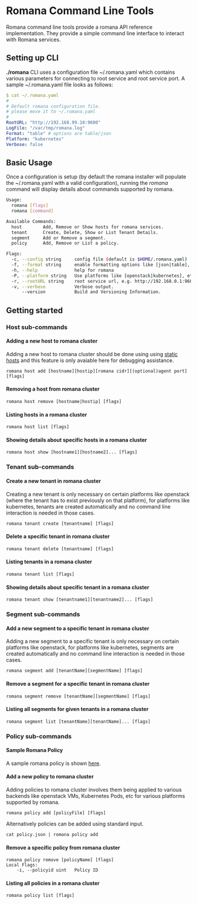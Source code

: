 # Romana Command Line Tools

Romana command line tools provide a romana API reference implementation.
They provide a simple command line interface to interact with Romana services.

## Setting up CLI

**./romana** CLI uses a configuration file ~/.romana.yaml which contains
various parameters for connecting to root service and root service port.
A sample ~/.romana.yaml file looks as follows:

```yaml
$ cat ~/.romana.yaml 
#
# Default romana configuration file.
# please move it to ~/.romana.yaml
#
RootURL: "http://192.168.99.10:9600"
LogFile: "/var/tmp/romana.log"
Format: "table" # options are table/json 
Platform: "kubernetes"
Verbose: false
```

## Basic Usage

Once a configuration is setup (by default the romana installer will
populate the ~/.romana.yaml with a valid configuration), running the
*romana* command will display details about commands supported by
romana.

```bash
Usage:
  romana [flags]
  romana [command]

Available Commands:
  host        Add, Remove or Show hosts for romana services.
  tenant      Create, Delete, Show or List Tenant Details.
  segment     Add or Remove a segment.
  policy      Add, Remove or List a policy.

Flags:
  -c, --config string     config file (default is $HOME/.romana.yaml)
  -f, --format string     enable formatting options like [json|table], etc.
  -h, --help              help for romana
  -P, --platform string   Use platforms like [openstack|kubernetes], etc.
  -r, --rootURL string    root service url, e.g. http://192.168.0.1:9600
  -v, --verbose           Verbose output.
      --version           Build and Versioning Information.
```

## Getting started

### Host sub-commands

#### Adding a new host to romana cluster
Adding a new host to romana cluster should be done
using using [static hosts](https://github.com/romana/romana/blob/master/static_hosts.md)
and this feature is only avaiable here for debugging assistance.
```
romana host add [hostname][hostip][romana cidr][(optional)agent port] [flags]
```

#### Removing a host from romana cluster
```
romana host remove [hostname|hostip] [flags]
```

#### Listing hosts in a romana cluster
```
romana host list [flags]
```

#### Showing details about specific hosts in a romana cluster
```
romana host show [hostname1][hostname2]... [flags]
```

### Tenant sub-commands

#### Create a new tenant in romana cluster
Creating a new tenant is only necessary on certain platforms
like openstack (where the tenant has to exist previously on
that platform), for platforms like kubernetes, tenants are
created automatically and no command line interaction is
needed in those cases.
```
romana tenant create [tenantname] [flags]
```

#### Delete a specific tenant in romana cluster
```
romana tenant delete [tenantname] [flags]
```

#### Listing tenants in a romana cluster
```
romana tenant list [flags]
```

#### Showing details about specific tenant in a romana cluster
```
romana tenant show [tenantname1][tenantname2]... [flags]
```

### Segment sub-commands

#### Add a new segment to a specific tenant in romana cluster
Adding a new segment to a specific tenant is only necessary on
certain platforms like openstack, for platforms like kubernetes,
segments are created automatically and no command line interaction
is needed in those cases.
```
romana segment add [tenantName][segmentName] [flags]
```

#### Remove a segment for a specific tenant in romana cluster
```
romana segment remove [tenantName][segmentName] [flags]
```

#### Listing all segments for given tenants in a romana cluster
```
romana segment list [tenantName][tenantName]... [flags]
```

### Policy sub-commands

#### Sample Romana Policy
A sample romana policy is shown [here](../policy/policy.sample.json).

#### Add a new policy to romana cluster
Adding policies to romana cluster involves them being applied
to various backends like openstack VMs, Kubernetes Pods, etc
for various platforms supported by romana.
```
romana policy add [policyFile] [flags]
```
Alternatively policies can be added using standard input.
```
cat policy.json | romana policy add
```

#### Remove a specific policy from romana cluster
```
romana policy remove [policyName] [flags]
Local Flags:
    -i, --policyid uint   Policy ID
```

#### Listing all policies in a romana cluster
```
romana policy list [flags]
```
